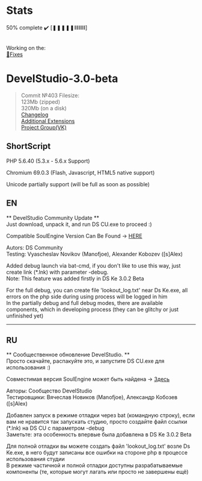 # Stats
50% complete :heavy_check_mark:
[❚❚❚❚❚⫴⫴⫴⫴⫴]

<br>Working on  the:
<br><a href="https://github.com/KashaketCompany/DevelStudio-3.0-beta/projects/1">:wrench:Fixes</a>
# DevelStudio-3.0-beta
>Commit №403 Filesize:
<br>123Mb (zipped)
<br>320Mb (on a disk)
<br><a href="https://github.com/KashaketCompany/DevelStudio-3.0-beta/releases">Changelog</a>
<br><a href="https://github.com/KashaketCompany/DevelStudio-Exts">Additional Extensions</a>
<br><a href="https://vk.com/kashaket">Project Group(VK)</a>
## ShortScript
PHP 5.6.40 (5.3.x - 5.6.x Support)

Chromium 69.0.3 (Flash, Javascript, HTML5 native support)

Unicode partially support (will be full as soon as possible)
## EN
** DevelStudio Community Update **
<br>Just download, unpack it, and run DS CU.exe to proceed :)

Compatible SoulEngine Version Can Be Found -> <a href="https://github.com/KashaketCompany/soulengine">HERE</a>

Autors: DS Community<br>Testing: Vyascheslav Novikov (Manofjoe), Alexander Kobozev ([s]Alex)

Added debug launch via bat-cmd, if you don't like to use this way, just create link (*.lnk) with parameter -debug.
<br>Note: This feature was added firstly in DS Ke 3.0.2 Beta

For the full debug, you can create file 'lookout_log.txt' near Ds Ke.exe, all errors on the  php side during using process will be logged in him
<br>In the partially debug and full debug modes, there are available components, which in developing process (they can be glitchy or just unfinished yet)

---

## RU
** Сообщественное обновление DevelStudio. **
<br>Просто скачайте, распакуйте это, и запустите DS CU.exe для использования :)

Совместимая версия SoulEngine может быть найдена -> <a href="https://github.com/KashaketCompany/soulengine">Здесь</a>

Авторы: Сообщество DevelStudio <BR>Тестировщики: Вячеслав Новиков (Manofjoe), Александр Кобозев ([s]Alex)

Добавлен запуск в режиме отладки через bat (командную строку), если вам не нравится так запускать студию, просто создайте файл ссылки (*.lnk) на DS CU с параметром -debug
<br>Заметьте: эта особенность впервые была добавлена в DS Ke 3.0.2 Beta

Для полной отладки вы можете создать файл 'lookout_log.txt' возле Ds Ke.exe, в него будут записаны все ошибки на стороне php в процессе использования студии
<br>В режиме частичной и полной отладки доступны разрабатываемые компоненты (те, которые могут лагать или просто не завершены ещё)
